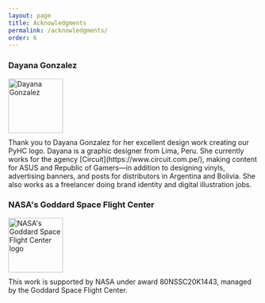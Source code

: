 ```yaml
---
layout: page
title: Acknowledgments
permalink: /acknowledgments/
order: 6
---
```

### Dayana Gonzalez
<div style="margin: 10px 0px"> 
    <a href="https://www.behance.net/gonza21900d934">
        <img class="rounded-circle" src="https://mir-s3-cdn-cf.behance.net/user/115/3b9c81213088335.5f5fecaf9a4f8.jpg" alt="Dayana Gonzalez" width="110px" height="110px"/> 
    </a>
</div>
Thank you to Dayana Gonzalez for her excellent design work creating our PyHC logo. Dayana is a graphic designer from Lima, Peru. She currently works for the agency [Circuit](https://www.circuit.com.pe/), making content for ASUS and Republic of Gamers—in addition to designing vinyls, advertising banners, and posts for distributors in Argentina and Bolivia. She also works as a freelancer doing brand identity and digital illustration jobs.

<br>

### NASA's Goddard Space Flight Center
<div style="margin: 10px 0px"> 
    <a href="https://www.nasa.gov/goddard">
        <img class="rounded-circle" src="{{ site.baseurl }}/img/project_logos/NASA.jpeg" alt="NASA's Goddard Space Flight Center logo" width="110px" height="110px"/> 
    </a>
</div>
This work is supported by NASA under award 80NSSC20K1443, managed by the Goddard Space Flight Center.

